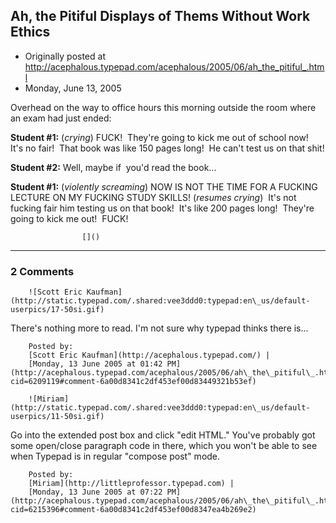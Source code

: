 ## Ah, the Pitiful Displays of Thems Without Work Ethics

 * Originally posted at http://acephalous.typepad.com/acephalous/2005/06/ah_the_pitiful_.html
 * Monday, June 13, 2005



Overhead on the way to office hours this morning outside the room where an exam had just ended:

**Student #1:** (_crying_) FUCK!  They're going to kick me out of school now!  It's no fair!  That book was like 150 pages long!  He can't test us on that shit!

**Student #2:** Well, maybe if  you'd read the book...

**Student #1:** (_violently screaming_) NOW IS NOT THE TIME FOR A FUCKING LECTURE ON MY FUCKING STUDY SKILLS! (_resumes crying_)  It's not fucking fair him testing us on that book!  It's like 200 pages long!  They're going to kick me out!  FUCK!

		

					[]()
			

			

* * *

### 2 Comments 

		

                
[]()

	

		![Scott Eric Kaufman](http://static.typepad.com/.shared:vee3ddd0:typepad:en\_us/default-userpics/17-50si.gif)
	

	

		

There's nothing more to read.  I'm not sure why typepad thinks there is...

	

		Posted by:
		[Scott Eric Kaufman](http://acephalous.typepad.com/) |
		[Monday, 13 June 2005 at 01:42 PM](http://acephalous.typepad.com/acephalous/2005/06/ah\_the\_pitiful\_.html?cid=6209119#comment-6a00d8341c2df453ef00d83449321b53ef)

[]()

	

		![Miriam](http://static.typepad.com/.shared:vee3ddd0:typepad:en\_us/default-userpics/11-50si.gif)
	

	

		

Go into the extended post box and click "edit HTML."  You've probably got some open/close paragraph code in there, which you won't be able to see when Typepad is in regular "compose post" mode.  

	

		Posted by:
		[Miriam](http://littleprofessor.typepad.com) |
		[Monday, 13 June 2005 at 07:22 PM](http://acephalous.typepad.com/acephalous/2005/06/ah\_the\_pitiful\_.html?cid=6215396#comment-6a00d8341c2df453ef00d8347ea4b269e2)

		

        
